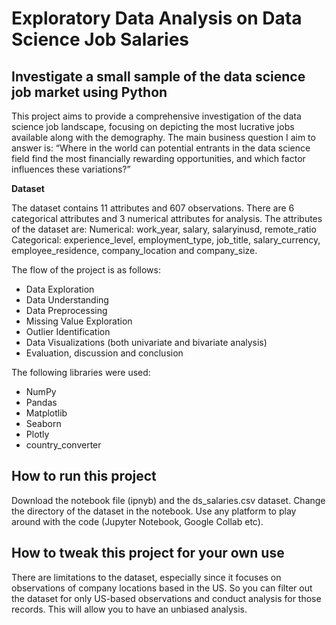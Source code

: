 # Exploratory Data Analysis on Data Science Job Salaries

## Investigate a small sample of the data science job market using Python

This project aims to provide a comprehensive investigation of the data science job landscape, focusing on depicting the most lucrative jobs available along with the demography. The main business question I aim to answer is: “Where in the world can potential entrants in the data science field find the most financially rewarding opportunities, and which factor influences these variations?”

**Dataset**

The dataset contains 11 attributes and 607 observations. There are 6 categorical attributes and 3 numerical attributes for analysis. The attributes of the dataset are:
Numerical: work_year, salary, salaryinusd, remote_ratio
Categorical: experience_level, employment_type, job_title, salary_currency, employee_residence, company_location and company_size. 

The flow of the project is as follows:
* Data Exploration
* Data Understanding
* Data Preprocessing
* Missing Value Exploration
* Outlier Identification
* Data Visualizations (both univariate and bivariate analysis)
* Evaluation, discussion and conclusion

The following libraries were used:
* NumPy
* Pandas
* Matplotlib
* Seaborn
* Plotly
* country_converter

## How to run this project
Download the notebook file (ipnyb) and the ds_salaries.csv dataset. Change the directory of the dataset in the notebook. Use any platform to play around with the code (Jupyter Notebook, Google Collab etc).

## How to tweak this project for your own use
There are limitations to the dataset, especially since it focuses on observations of company locations based in the US. So you can filter out the dataset for only US-based observations and conduct analysis for those records. This will allow you to have an unbiased analysis.

